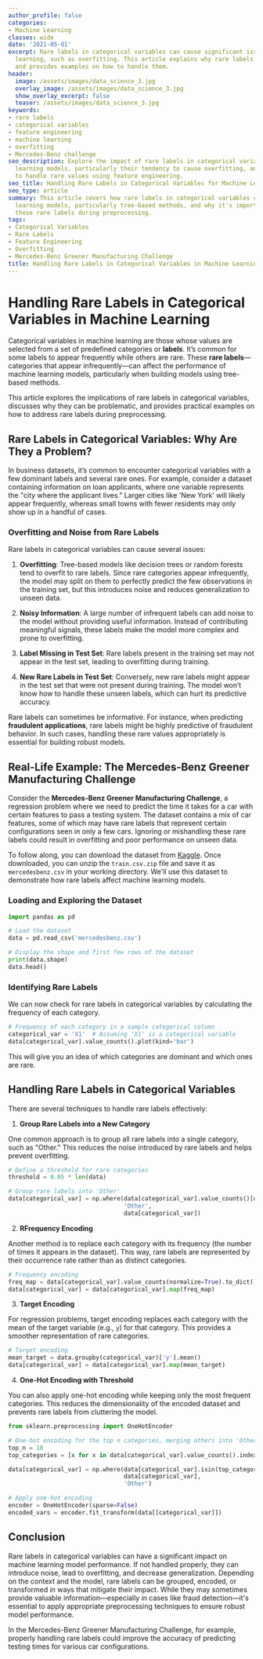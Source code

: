 ```yaml
---
author_profile: false
categories:
- Machine Learning
classes: wide
date: '2021-05-01'
excerpt: Rare labels in categorical variables can cause significant issues in machine
  learning, such as overfitting. This article explains why rare labels can be problematic
  and provides examples on how to handle them.
header:
  image: /assets/images/data_science_3.jpg
  overlay_image: /assets/images/data_science_3.jpg
  show_overlay_excerpt: false
  teaser: /assets/images/data_science_3.jpg
keywords:
- rare labels
- categorical variables
- feature engineering
- machine learning
- overfitting
- Mercedes-Benz challenge
seo_description: Explore the impact of rare labels in categorical variables on machine
  learning models, particularly their tendency to cause overfitting, and learn how
  to handle rare values using feature engineering.
seo_title: Handling Rare Labels in Categorical Variables for Machine Learning
seo_type: article
summary: This article covers how rare labels in categorical variables can impact machine
  learning models, particularly tree-based methods, and why it's important to address
  these rare labels during preprocessing.
tags:
- Categorical Variables
- Rare Labels
- Feature Engineering
- Overfitting
- Mercedes-Benz Greener Manufacturing Challenge
title: Handling Rare Labels in Categorical Variables in Machine Learning
---
```


# Handling Rare Labels in Categorical Variables in Machine Learning

Categorical variables in machine learning are those whose values are selected from a set of predefined categories or **labels**. It’s common for some labels to appear frequently while others are rare. These **rare labels**—categories that appear infrequently—can affect the performance of machine learning models, particularly when building models using tree-based methods.

This article explores the implications of rare labels in categorical variables, discusses why they can be problematic, and provides practical examples on how to address rare labels during preprocessing.

## Rare Labels in Categorical Variables: Why Are They a Problem?

In business datasets, it’s common to encounter categorical variables with a few dominant labels and several rare ones. For example, consider a dataset containing information on loan applicants, where one variable represents the "city where the applicant lives." Larger cities like 'New York' will likely appear frequently, whereas small towns with fewer residents may only show up in a handful of cases.

### Overfitting and Noise from Rare Labels

Rare labels in categorical variables can cause several issues:

1. **Overfitting**: Tree-based models like decision trees or random forests tend to overfit to rare labels. Since rare categories appear infrequently, the model may split on them to perfectly predict the few observations in the training set, but this introduces noise and reduces generalization to unseen data.

2. **Noisy Information**: A large number of infrequent labels can add noise to the model without providing useful information. Instead of contributing meaningful signals, these labels make the model more complex and prone to overfitting.

3. **Label Missing in Test Set**: Rare labels present in the training set may not appear in the test set, leading to overfitting during training.

4. **New Rare Labels in Test Set**: Conversely, new rare labels might appear in the test set that were not present during training. The model won’t know how to handle these unseen labels, which can hurt its predictive accuracy.

Rare labels can sometimes be informative. For instance, when predicting **fraudulent applications**, rare labels might be highly predictive of fraudulent behavior. In such cases, handling these rare values appropriately is essential for building robust models.

## Real-Life Example: The Mercedes-Benz Greener Manufacturing Challenge

Consider the **Mercedes-Benz Greener Manufacturing Challenge**, a regression problem where we need to predict the time it takes for a car with certain features to pass a testing system. The dataset contains a mix of car features, some of which may have rare labels that represent certain configurations seen in only a few cars. Ignoring or mishandling these rare labels could result in overfitting and poor performance on unseen data.

To follow along, you can download the dataset from [Kaggle](https://www.kaggle.com/c/mercedes-benz-greener-manufacturing/data). Once downloaded, you can unzip the `train.csv.zip` file and save it as `mercedesbenz.csv` in your working directory. We'll use this dataset to demonstrate how rare labels affect machine learning models.

### Loading and Exploring the Dataset

```python
import pandas as pd

# Load the dataset
data = pd.read_csv('mercedesbenz.csv')

# Display the shape and first few rows of the dataset
print(data.shape)
data.head()
```

### Identifying Rare Labels

We can now check for rare labels in categorical variables by calculating the frequency of each category.

```python
# Frequency of each category in a sample categorical column
categorical_var = 'X1'  # Assuming 'X1' is a categorical variable
data[categorical_var].value_counts().plot(kind='bar')
```

This will give you an idea of which categories are dominant and which ones are rare.


## Handling Rare Labels in Categorical Variables

There are several techniques to handle rare labels effectively:

1. **Group Rare Labels into a New Category**

One common approach is to group all rare labels into a single category, such as "Other." This reduces the noise introduced by rare labels and helps prevent overfitting.

```python
# Define a threshold for rare categories
threshold = 0.05 * len(data)

# Group rare labels into 'Other'
data[categorical_var] = np.where(data[categorical_var].value_counts()[data[categorical_var]].values < threshold, 
                                 'Other', 
                                 data[categorical_var])
```

2. **RFrequency Encoding**

Another method is to replace each category with its frequency (the number of times it appears in the dataset). This way, rare labels are represented by their occurrence rate rather than as distinct categories.

```python
# Frequency encoding
freq_map = data[categorical_var].value_counts(normalize=True).to_dict()
data[categorical_var] = data[categorical_var].map(freq_map)
```

3. **Target Encoding**

For regression problems, target encoding replaces each category with the mean of the target variable (e.g., `y`) for that category. This provides a smoother representation of rare categories.

```python
# Target encoding
mean_target = data.groupby(categorical_var)['y'].mean()
data[categorical_var] = data[categorical_var].map(mean_target)
```

4. **One-Hot Encoding with Threshold**

You can also apply one-hot encoding while keeping only the most frequent categories. This reduces the dimensionality of the encoded dataset and prevents rare labels from cluttering the model.

```python
from sklearn.preprocessing import OneHotEncoder

# One-hot encoding for the top n categories, merging others into 'Other'
top_n = 10
top_categories = [x for x in data[categorical_var].value_counts().index[:top_n]]

data[categorical_var] = np.where(data[categorical_var].isin(top_categories), 
                                 data[categorical_var], 
                                 'Other')

# Apply one-hot encoding
encoder = OneHotEncoder(sparse=False)
encoded_vars = encoder.fit_transform(data[[categorical_var]])
```

## Conclusion

Rare labels in categorical variables can have a significant impact on machine learning model performance. If not handled properly, they can introduce noise, lead to overfitting, and decrease generalization. Depending on the context and the model, rare labels can be grouped, encoded, or transformed in ways that mitigate their impact. While they may sometimes provide valuable information—especially in cases like fraud detection—it's essential to apply appropriate preprocessing techniques to ensure robust model performance.

In the Mercedes-Benz Greener Manufacturing Challenge, for example, properly handling rare labels could improve the accuracy of predicting testing times for various car configurations.
